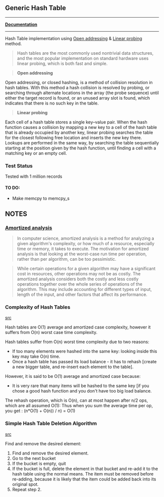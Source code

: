 ## Generic Hash Table
_______

[**Documentation**](https://tonyjosi97.github.io/generic_hash_table/ght__core_8c.html)
_______

Hash Table implementation using [Open addressing](https://en.wikipedia.org/wiki/Open_addressing) & [Linear probing](https://en.wikipedia.org/wiki/Linear_probing) method.

> Hash tables are the most commonly used nontrivial data structures, and the most popular implementation on standard hardware uses linear probing, which is both fast and simple.

> **Open addressing**

Open addressing, or closed hashing, is a method of collision resolution in hash tables. With this method a hash collision is resolved by probing, or searching through alternate locations in the array (the probe sequence) until either the target record is found, or an unused array slot is found, which indicates that there is no such key in the table.

> **Linear probing**

Each cell of a hash table stores a single key–value pair. When the hash function causes a collision by mapping a new key to a cell of the hash table that is already occupied by another key, linear probing searches the table for the closest following free location and inserts the new key there. Lookups are performed in the same way, by searching the table sequentially starting at the position given by the hash function, until finding a cell with a matching key or an empty cell.



### Test Status

Tested with 1 million records

#### TO DO:
* Make memcpy to memcpy_s

## NOTES

### [**Amortized analysis**](https://en.wikipedia.org/wiki/Amortized_analysis)

> In computer science, amortized analysis is a method for analyzing a given algorithm's complexity, or how much of a resource, especially time or memory, it takes to execute. The motivation for amortized analysis is that looking at the worst-case run time per operation, rather than per algorithm, can be too pessimistic.

> While certain operations for a given algorithm may have a significant cost in resources, other operations may not be as costly. The amortized analysis considers both the costly and less costly operations together over the whole series of operations of the algorithm. This may include accounting for different types of input, length of the input, and other factors that affect its performance.


### Complexity of Hash Tables

[src](https://stackoverflow.com/a/9214594/6792356)

Hash tables are O(1) average and amortized case complexity, however it suffers from O(n) worst case time complexity. 

Hash tables suffer from O(n) worst time complexity due to two reasons:

* If too many elements were hashed into the same key: looking inside this key may take O(n) time.  
* Once a hash table has passed its load balance - it has to rehash [create a new bigger table, and re-insert each element to the table].

However, it is said to be O(1) average and amortized case because:

* It is very rare that many items will be hashed to the same key [if you chose a good hash function and you don't have too big load balance.

The rehash operation, which is O(n), can at most happen after n/2 ops, which are all assumed O(1): Thus when you sum the average time per op, you get : (n*O(1) + O(n)) / n) = O(1)

### Simple Hash Table Deletion Algorithm

[src](https://stackoverflow.com/a/4396158/6792356)

Find and remove the desired element:
1. Find and remove the desired element.
2. Go to the next bucket
3. If the bucket is empty, quit
4. If the bucket is full, delete the element in that bucket and re-add it to the hash table using the normal means. The item must be removed before re-adding, because it is likely that the item could be added back into its original spot.
5. Repeat step 2.
